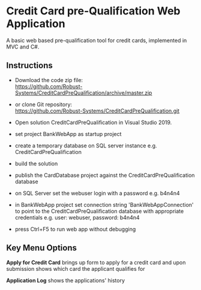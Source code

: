 # Credit Card pre-Qualification Web Application  

A basic web based pre-qualification tool for credit cards, implemented in MVC and C#.  

## Instructions  

- Download the code zip file:  
https://github.com/Robust-Systems/CreditCardPreQualification/archive/master.zip  

- or clone Git repository:  
https://github.com/Robust-Systems/CreditCardPreQualification.git  

- Open solution CreditCardPreQualification in Visual Studio 2019.  

- set project BankWebApp as startup project  

- create a temporary database on SQL server instance e.g. CreditCardPreQualification  

- build the solution  

- publish the CardDatabase project against the CreditCardPreQualification database  

- on SQL Server set the webuser login with a password e.g. b4n4n4  

- in BankWebApp project set connection string 'BankWebAppConnection' to point to the CreditCardPreQualification database with appropriate credentials e.g. user: webuser, password: b4n4n4  

- press Ctrl+F5 to run web app without debugging 

## Key Menu Options  

**Apply for Credit Card** brings up form to apply for a credit card and upon submission shows which card the applicant qualifies for  

**Application Log** shows the applications' history  
